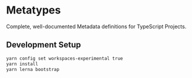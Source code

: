 # Metatypes

Complete, well-documented Metadata definitions for TypeScript Projects.

## Development Setup

```bash
yarn config set workspaces-experimental true
yarn install
yarn lerna bootstrap
```
